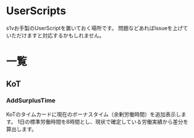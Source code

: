 # UserScripts
s1vお手製のUserScriptを置いておく場所です。
問題などあればIssueを上げていただけますと対応するかもしれません。

# 一覧
## KoT
### AddSurplusTime
KoTのタイムカードに現在のボーナスタイム（余剰労働時間）を追加表示します。
1日の標準労働時間を8時間とし、現状で確定している労働実績から差分を算出します。

